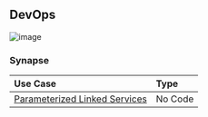 ## DevOps

![image](https://user-images.githubusercontent.com/44923999/185972867-64465cc3-0769-4045-bc5d-672f573854c7.png)

### Synapse

  Use Case | Type
  :----- | :-----
  [Parameterized Linked Services](DevOps_SynapseDeploy_usingParameterizedLinkedServices.md) | No Code<br>
